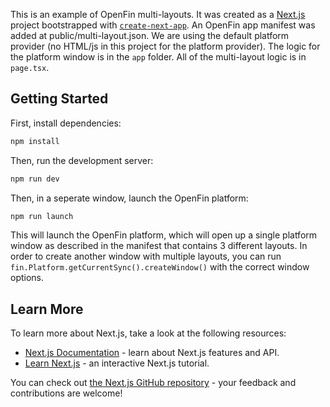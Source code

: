 This is an example of OpenFin multi-layouts. It was created as a [Next.js](https://nextjs.org/) project bootstrapped with [`create-next-app`](https://github.com/vercel/next.js/tree/canary/packages/create-next-app).  An OpenFin app manifest was added at public/multi-layout.json.  We are using the default platform provider (no HTML/js in this project for the platform provider).  The logic for the platform window is in the `app` folder. All of the multi-layout logic is in `page.tsx`.

## Getting Started
First, install dependencies:

```bash
npm install
```

Then, run the development server:

```bash
npm run dev
```

Then, in a seperate window, launch the OpenFin platform:
```bash
npm run launch
```

This will launch the OpenFin platform, which will open up a single platform window as described in the manifest that contains 3 different layouts. In order to create another window with multiple layouts, you can run `fin.Platform.getCurrentSync().createWindow()` with the correct window options.

## Learn More

To learn more about Next.js, take a look at the following resources:

- [Next.js Documentation](https://nextjs.org/docs) - learn about Next.js features and API.
- [Learn Next.js](https://nextjs.org/learn) - an interactive Next.js tutorial.

You can check out [the Next.js GitHub repository](https://github.com/vercel/next.js/) - your feedback and contributions are welcome!
